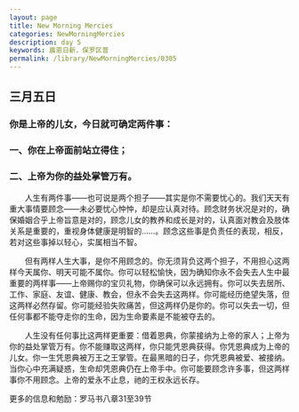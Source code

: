 ```yaml
---
layout: page
title: New Morning Mercies
categories: NewMorningMercies
description: day 5
keywords: 晨恩日新，保罗区普
permalink: /library/NewMorningMercies/0305
---
```


## 三月五日

### 你是上帝的儿女，今日就可确定两件事：

### 一、你在上帝面前站立得住；

### 二、上帝为你的益处掌管万有。


&emsp;&emsp;人生有两件事——也可说是两个担子——其实是你不需要忧心的。我们天天有重大事情要顾念——未必要忧心忡忡，却是应认真对待。顾念财务状况是对的，确保婚姻合乎上帝旨意是对的，顾念儿女的教养和成长是对的，认真面对教会及肢体关系是重要的，重视身体健康是明智的……。顾念这些事是负责任的表现，相反，若对这些事掉以轻心，实属相当不智。

&emsp;&emsp;但有两样人生大事，是你不用顾念的。你无须背负这两个担子，不用担心这两样今天属你、明天可能不属你。你可以轻松愉快，因为确知你永不会失去人生中最重要的两样事——上帝赐你的宝贝礼物，你确保可以永远拥有。你可以失去居所、工作、家庭、友谊、健康、教会，但永不会失去这两样。你可能经历绝望失落，但这两样必然存留。你可能经验失败痛苦，但这两样仍是你的。你可以失去一切，但任何事都不能夺走你的生命，因为生命要素是不能被夺去的。

&emsp;&emsp;人生没有任何事比这两样更重要：借着恩典，你蒙接纳为上帝的家人；上帝为你的益处掌管万有。你不能赚取这两样，你只能凭恩典获得。你凭恩典成为上帝的儿女。你一生凭恩典被万王之王掌管。在最黑暗的日子，你凭恩典被爱、被接纳。当你心中充满疑惑，生命却凭恩典仍在上帝手中。你可能要顾念许多事，但这两样事你不用顾念。上帝的爱永不止息，祂的王权永远长存。


更多的信息和勉励：罗马书八章31至39节